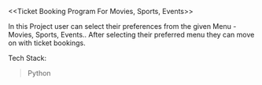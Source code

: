 <<Ticket Booking Program For Movies, Sports, Events>>

In  this Project user can select their preferences from the given Menu - Movies, Sports, Events..
After selecting their preferred menu they can move on with ticket bookings.

Tech Stack:
> Python



